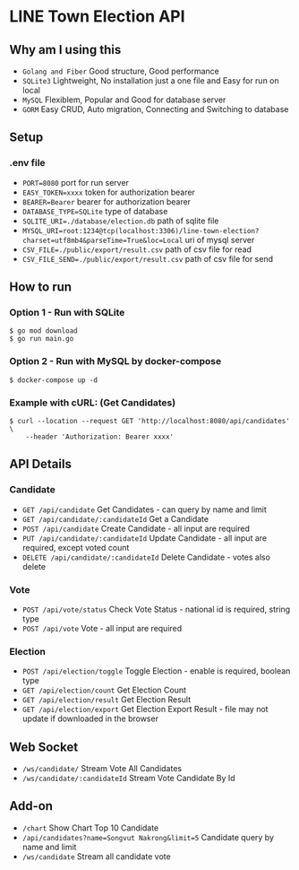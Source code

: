 # LINE Town Election API

## Why am I using this

- `Golang and Fiber` Good structure, Good performance
- `SQLite3` Lightweight, No installation just a one file and Easy for run on local
- `MySQL` Flexiblem, Popular and Good for database server
- `GORM` Easy CRUD, Auto migration, Connecting and Switching to database

## Setup

### .env file

- `PORT=8080` port for run server
- `EASY_TOKEN=xxxx` token for authorization bearer
- `BEARER=Bearer` bearer for authorization bearer
- `DATABASE_TYPE=SQLite` type of database
- `SQLITE_URI=./database/election.db` path of sqlite file
- `MYSQL_URI=root:1234@tcp(localhost:3306)/line-town-election?charset=utf8mb4&parseTime=True&loc=Local` uri of mysql server
- `CSV_FILE=./public/export/result.csv` path of csv file for read
- `CSV_FILE_SEND=./public/export/result.csv` path of csv file for send

## How to run

### Option 1 - Run with SQLite

```
$ go mod download
$ go run main.go
```

### Option 2 - Run with MySQL by docker-compose

```
$ docker-compose up -d
```

### Example with cURL: (Get Candidates)

```
$ curl --location --request GET 'http://localhost:8080/api/candidates' \
    --header 'Authorization: Bearer xxxx'
```


## API Details

### Candidate

- `GET /api/candidate` Get Candidates - can query by name and limit
- `GET /api/candidate/:candidateId` Get a Candidate
- `POST /api/candidate` Create Candidate - all input are required
- `PUT /api/candidate/:candidateId` Update Candidate - all input are required, except voted count
- `DELETE /api/candidate/:candidateId` Delete Candidate - votes also delete

### Vote

- `POST /api/vote/status` Check Vote Status - national id is required, string type
- `POST /api/vote` Vote - all input are required

### Election

- `POST /api/election/toggle` Toggle Election - enable is required, boolean type
- `GET /api/election/count` Get Election Count
- `GET /api/election/result` Get Election Result
- `GET /api/election/export` Get Election Export Result - file may not update if downloaded in the browser

## Web Socket

- `/ws/candidate/` Stream Vote All Candidates
- `/ws/candidate/:candidateId` Stream Vote Candidate By Id

## Add-on

- `/chart` Show Chart Top 10 Candidate
- `/api/candidates?name=Songvut Nakrong&limit=5` Candidate query by name and limit
- `/ws/candidate` Stream all candidate vote